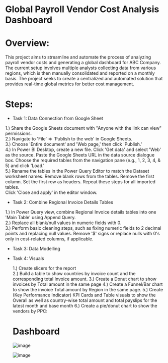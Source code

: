 # Global Payroll Vendor Cost Analysis Dashboard

# Overview:
This project aims to streamline and automate the process of analyzing payroll vendor costs and generating a global dashboard for ABC Company. The current setup involves multiple analysts collecting data from various regions, which is then manually consolidated and reported on a monthly basis. The project seeks to create a centralized and automated solution that provides real-time global metrics for better cost management.  

# Steps:  

* Task 1: Data Connection from Google Sheet

1.) Share the Google Sheets document with "Anyone with the link can view" permissions.  
2.) Navigate to 'File' => 'Publish to the web' in Google Sheets.  
3.) Choose 'Entire document' and 'Web page,' then click 'Publish.'  
4.) In Power BI Desktop, create a new file. Click 'Get data' and select 'Web' as the source. Paste the Google Sheets URL in the data source dialogue box. Choose the required tables from the navigation pane (e.g., 1, 2, 3, 4, & 5) and click 'Load.'  
5.) Rename the tables in the Power Query Editor to match the Dataset worksheet names. Remove blank rows from the tables. Remove the first column. Set the first row as headers. Repeat these steps for all imported tables.  
Click 'Close and apply' in the editor window.    

* Task 2: Combine Regional Invoice Details Tables  

1.) In Power Query view, combine Regional Invoice details tables into one 'Main Table' using Append Query.  
2.) Replace all blank/null values in numeric fields with 0.  
3.) Perform basic cleaning steps, such as fixing numeric fields to 2 decimal points and replacing null values. Remove '$' signs or replace nulls with 0's only in cost-related columns, if applicable.

* Task 3: Data Modelling  
* Task 4: Visuals

  1.) Create slicers for the report  
  2.) Build a table to show countries by invoice count and the corresponding total Invoice amount.
  3.) Create a Donut chart to show invoices by Total amount in the same page
  4.) Create a Funnel/Bar chart to show the invoice Total amount by Region in the same page.
  5.) Create (Key Performance Indicator) KPI Cards and Table visuals to show the Overall as well as country-wise total amount and total payslips for the latest month and base month
  6.) Create a pie/donut chart to show the vendors by PPC:


  # Dashboard

  ![image](https://github.com/Asp-Ankita/Global-Payroll-Vendor-Cost-Analysis-and-Dashboard/assets/145435024/1c678df4-9388-4f8d-a62c-1708cffc9a9d)

  ![image](https://github.com/Asp-Ankita/Global-Payroll-Vendor-Cost-Analysis-and-Dashboard/assets/145435024/1c121b2d-9cc8-497d-822b-f9b52265acae)

